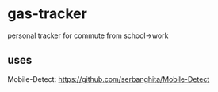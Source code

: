 # gas-tracker
personal tracker for commute from school->work

## uses
Mobile-Detect: https://github.com/serbanghita/Mobile-Detect
